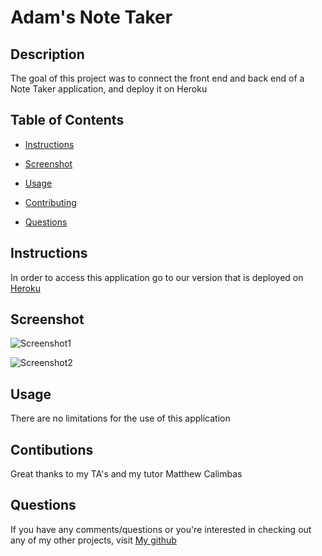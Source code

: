 # Adam's Note Taker 

## Description

The goal of this project was to connect the front end and back end of a Note Taker application, and deploy it on Heroku
    
## Table of Contents 

* [Instructions](#Instructions)

* [Screenshot](#Screenshot)
    
* [Usage](#Usage)
    
* [Contributing](#Contributing)
    
* [Questions](#Questions)


## Instructions

In order to access this application go to our version that is deployed on [Heroku](https://adams-note-taker2001.herokuapp.com/)
    
## Screenshot

![Screenshot1](assets/notetaker1.png)

![Screenshot2](assets/pngnotetaker1.png)

## Usage
    
There are no limitations for the use of this application
    
## Contibutions
    
Great thanks to my TA's and my tutor Matthew Calimbas
    

## Questions
    
If you have any comments/questions or you're interested in checking out any of my other projects, visit [My github](http://github.com/Variegatedhuman)

